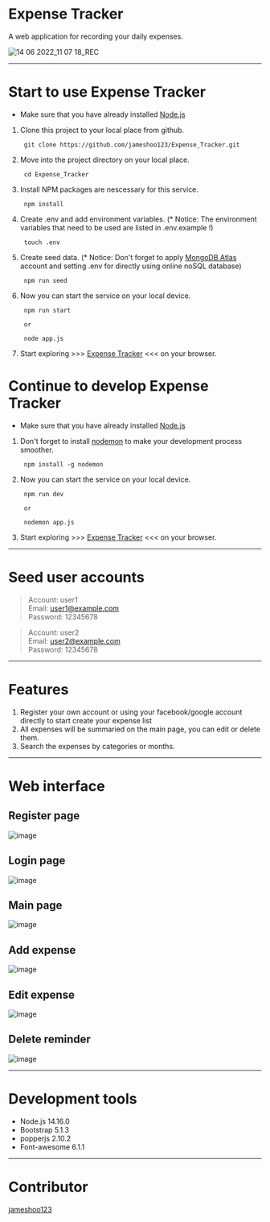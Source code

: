 # Expense Tracker
A web application for recording your daily expenses.

![14 06 2022_11 07 18_REC](https://user-images.githubusercontent.com/87403901/173485283-14a59d36-4a37-40b7-bdca-4b64d8630864.gif)

***
# Start to use Expense Tracker
*   Make sure that you have already installed [Node.js](https://nodejs.org/en/)

1.   Clone this project to your local place from github.

          git clone https://github.com/jameshoo123/Expense_Tracker.git
    
2.   Move into the project directory on your local place.

          cd Expense_Tracker
          
3.   Install NPM packages are nescessary for this service.

          npm install
    
4.   Create .env and add environment variables. (* Notice: The environment variables that need to be used are listed in .env.example !)

          touch .env
          
5.   Create seed data. (* Notice: Don't forget to apply [MongoDB Atlas](https://www.mongodb.com/) account and setting .env for directly using online noSQL database)

          npm run seed
          
6.   Now you can start the service on your local device.

          npm run start
          
          or
          
          node app.js
          
9.   Start exploring >>> [Expense Tracker](http://localhost:3000/) <<< on your browser.

# Continue to develop Expense Tracker
*   Make sure that you have already installed [Node.js](https://nodejs.org/en/)
1.   Don't forget to install [nodemon](https://www.npmjs.com/package/nodemon) to make your development process smoother.
        
          npm install -g nodemon
    
2.   Now you can start the service on your local device.

          npm run dev
          
          or
          
          nodemon app.js
          
3.   Start exploring >>> [Expense Tracker](http://localhost:3000/) <<< on your browser.

***
# Seed user accounts
> Account: user1  
> Email: user1@example.com  
> Password: 12345678  

> Account: user2  
> Email: user2@example.com  
> Password: 12345678  

***
# Features
1. Register your own account or using your facebook/google account directly to start create your expense list
2. All expenses will be summaried on the main page, you can edit or delete them.
3. Search the expenses by categories or months.
          
***
# Web interface
## Register page
![image](https://user-images.githubusercontent.com/87403901/173330784-69130dee-2603-47dc-b5e0-6ce9458ef322.png)

## Login page
![image](https://user-images.githubusercontent.com/87403901/173330961-6e982a15-70d1-4872-b931-b91b584b3077.png)

## Main page
![image](https://user-images.githubusercontent.com/87403901/173331247-8a2e7825-2654-4594-8fb4-df07d4d947e3.png)

## Add expense
![image](https://user-images.githubusercontent.com/87403901/173331863-9eb979b6-b5de-4eca-8e8f-c51efdf4a767.png)

## Edit expense
![image](https://user-images.githubusercontent.com/87403901/173331800-078ff25e-81ed-4699-8a32-a3c0c70464df.png)

## Delete reminder
![image](https://user-images.githubusercontent.com/87403901/173331413-3d17924a-9ca0-488e-8585-32b3614b1f36.png)

    
***
# Development tools
* Node.js 14.16.0
* Bootstrap 5.1.3
* popperjs 2.10.2
* Font-awesome 6.1.1

***
# Contributor
[jameshoo123](https://github.com/Azure/azure-content/blob/master/contributor-guide/contributor-guide-index.md)

